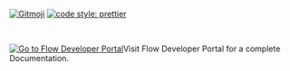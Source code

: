 [![Gitmoji](https://img.shields.io/badge/gitmoji-%20😜%20😍-FFDD67.svg)](https://gitmoji.dev)
[![code style: prettier](https://img.shields.io/badge/code_style-prettier-ff69b4.svg?style=flat-round)](https://github.com/prettier/prettier)

<br>

[![Go to Flow Developer Portal](https://dev.flowfin.tech/assets/flow-header.svg)](https://dev.flowfin.tech)Visit Flow Developer Portal for a complete Documentation.
